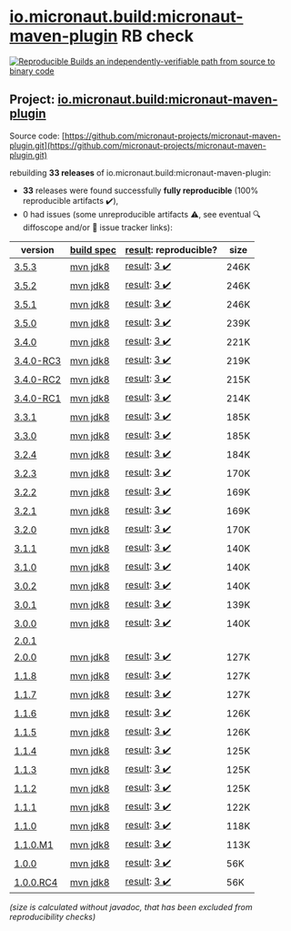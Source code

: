 [io.micronaut.build:micronaut-maven-plugin](https://central.sonatype.com/artifact/io.micronaut.build/micronaut-maven-plugin/3.5.3/versions) RB check
=======

[![Reproducible Builds](https://reproducible-builds.org/images/logos/rb.svg) an independently-verifiable path from source to binary code](https://reproducible-builds.org/)

## Project: [io.micronaut.build:micronaut-maven-plugin](https://central.sonatype.com/artifact/io.micronaut.build/micronaut-maven-plugin/3.5.3/versions)

Source code: [https://github.com/micronaut-projects/micronaut-maven-plugin.git](https://github.com/micronaut-projects/micronaut-maven-plugin.git)

rebuilding **33 releases** of io.micronaut.build:micronaut-maven-plugin:
- **33** releases were found successfully **fully reproducible** (100% reproducible artifacts :heavy_check_mark:),
- 0 had issues (some unreproducible artifacts :warning:, see eventual :mag: diffoscope and/or :memo: issue tracker links):

| version | [build spec](/BUILDSPEC.md) | [result](https://reproducible-builds.org/docs/jvm/): reproducible? | size |
| -- | --------- | ------ | -- |
| [3.5.3](https://central.sonatype.com/artifact/io.micronaut.build/micronaut-maven-plugin/3.5.3/pom) | [mvn jdk8](micronaut-maven-plugin-3.5.3.buildspec) | [result](micronaut-maven-plugin-3.5.3.buildinfo): [3 :heavy_check_mark: ](micronaut-maven-plugin-3.5.3.buildcompare) | 246K |
| [3.5.2](https://central.sonatype.com/artifact/io.micronaut.build/micronaut-maven-plugin/3.5.2/pom) | [mvn jdk8](micronaut-maven-plugin-3.5.2.buildspec) | [result](micronaut-maven-plugin-3.5.2.buildinfo): [3 :heavy_check_mark: ](micronaut-maven-plugin-3.5.2.buildcompare) | 246K |
| [3.5.1](https://central.sonatype.com/artifact/io.micronaut.build/micronaut-maven-plugin/3.5.1/pom) | [mvn jdk8](micronaut-maven-plugin-3.5.1.buildspec) | [result](micronaut-maven-plugin-3.5.1.buildinfo): [3 :heavy_check_mark: ](micronaut-maven-plugin-3.5.1.buildcompare) | 246K |
| [3.5.0](https://central.sonatype.com/artifact/io.micronaut.build/micronaut-maven-plugin/3.5.0/pom) | [mvn jdk8](micronaut-maven-plugin-3.5.0.buildspec) | [result](micronaut-maven-plugin-3.5.0.buildinfo): [3 :heavy_check_mark: ](micronaut-maven-plugin-3.5.0.buildcompare) | 239K |
| [3.4.0](https://central.sonatype.com/artifact/io.micronaut.build/micronaut-maven-plugin/3.4.0/pom) | [mvn jdk8](micronaut-maven-plugin-3.4.0.buildspec) | [result](micronaut-maven-plugin-3.4.0.buildinfo): [3 :heavy_check_mark: ](micronaut-maven-plugin-3.4.0.buildcompare) | 221K |
| [3.4.0-RC3](https://central.sonatype.com/artifact/io.micronaut.build/micronaut-maven-plugin/3.4.0-RC3/pom) | [mvn jdk8](micronaut-maven-plugin-3.4.0-RC3.buildspec) | [result](micronaut-maven-plugin-3.4.0-RC3.buildinfo): [3 :heavy_check_mark: ](micronaut-maven-plugin-3.4.0-RC3.buildcompare) | 219K |
| [3.4.0-RC2](https://central.sonatype.com/artifact/io.micronaut.build/micronaut-maven-plugin/3.4.0-RC2/pom) | [mvn jdk8](micronaut-maven-plugin-3.4.0-RC2.buildspec) | [result](micronaut-maven-plugin-3.4.0-RC2.buildinfo): [3 :heavy_check_mark: ](micronaut-maven-plugin-3.4.0-RC2.buildcompare) | 215K |
| [3.4.0-RC1](https://central.sonatype.com/artifact/io.micronaut.build/micronaut-maven-plugin/3.4.0-RC1/pom) | [mvn jdk8](micronaut-maven-plugin-3.4.0-RC1.buildspec) | [result](micronaut-maven-plugin-3.4.0-RC1.buildinfo): [3 :heavy_check_mark: ](micronaut-maven-plugin-3.4.0-RC1.buildcompare) | 214K |
| [3.3.1](https://central.sonatype.com/artifact/io.micronaut.build/micronaut-maven-plugin/3.3.1/pom) | [mvn jdk8](micronaut-maven-plugin-3.3.1.buildspec) | [result](micronaut-maven-plugin-3.3.1.buildinfo): [3 :heavy_check_mark: ](micronaut-maven-plugin-3.3.1.buildcompare) | 185K |
| [3.3.0](https://central.sonatype.com/artifact/io.micronaut.build/micronaut-maven-plugin/3.3.0/pom) | [mvn jdk8](micronaut-maven-plugin-3.3.0.buildspec) | [result](micronaut-maven-plugin-3.3.0.buildinfo): [3 :heavy_check_mark: ](micronaut-maven-plugin-3.3.0.buildcompare) | 185K |
| [3.2.4](https://central.sonatype.com/artifact/io.micronaut.build/micronaut-maven-plugin/3.2.4/pom) | [mvn jdk8](micronaut-maven-plugin-3.2.4.buildspec) | [result](micronaut-maven-plugin-3.2.4.buildinfo): [3 :heavy_check_mark: ](micronaut-maven-plugin-3.2.4.buildcompare) | 184K |
| [3.2.3](https://central.sonatype.com/artifact/io.micronaut.build/micronaut-maven-plugin/3.2.3/pom) | [mvn jdk8](micronaut-maven-plugin-3.2.3.buildspec) | [result](micronaut-maven-plugin-3.2.3.buildinfo): [3 :heavy_check_mark: ](micronaut-maven-plugin-3.2.3.buildcompare) | 170K |
| [3.2.2](https://central.sonatype.com/artifact/io.micronaut.build/micronaut-maven-plugin/3.2.2/pom) | [mvn jdk8](micronaut-maven-plugin-3.2.2.buildspec) | [result](micronaut-maven-plugin-3.2.2.buildinfo): [3 :heavy_check_mark: ](micronaut-maven-plugin-3.2.2.buildcompare) | 169K |
| [3.2.1](https://central.sonatype.com/artifact/io.micronaut.build/micronaut-maven-plugin/3.2.1/pom) | [mvn jdk8](micronaut-maven-plugin-3.2.1.buildspec) | [result](micronaut-maven-plugin-3.2.1.buildinfo): [3 :heavy_check_mark: ](micronaut-maven-plugin-3.2.1.buildcompare) | 169K |
| [3.2.0](https://central.sonatype.com/artifact/io.micronaut.build/micronaut-maven-plugin/3.2.0/pom) | [mvn jdk8](micronaut-maven-plugin-3.2.0.buildspec) | [result](micronaut-maven-plugin-3.2.0.buildinfo): [3 :heavy_check_mark: ](micronaut-maven-plugin-3.2.0.buildcompare) | 170K |
| [3.1.1](https://central.sonatype.com/artifact/io.micronaut.build/micronaut-maven-plugin/3.1.1/pom) | [mvn jdk8](micronaut-maven-plugin-3.1.1.buildspec) | [result](micronaut-maven-plugin-3.1.1.buildinfo): [3 :heavy_check_mark: ](micronaut-maven-plugin-3.1.1.buildcompare) | 140K |
| [3.1.0](https://central.sonatype.com/artifact/io.micronaut.build/micronaut-maven-plugin/3.1.0/pom) | [mvn jdk8](micronaut-maven-plugin-3.1.0.buildspec) | [result](micronaut-maven-plugin-3.1.0.buildinfo): [3 :heavy_check_mark: ](micronaut-maven-plugin-3.1.0.buildcompare) | 140K |
| [3.0.2](https://central.sonatype.com/artifact/io.micronaut.build/micronaut-maven-plugin/3.0.2/pom) | [mvn jdk8](micronaut-maven-plugin-3.0.2.buildspec) | [result](micronaut-maven-plugin-3.0.2.buildinfo): [3 :heavy_check_mark: ](micronaut-maven-plugin-3.0.2.buildcompare) | 140K |
| [3.0.1](https://central.sonatype.com/artifact/io.micronaut.build/micronaut-maven-plugin/3.0.1/pom) | [mvn jdk8](micronaut-maven-plugin-3.0.1.buildspec) | [result](micronaut-maven-plugin-3.0.1.buildinfo): [3 :heavy_check_mark: ](micronaut-maven-plugin-3.0.1.buildcompare) | 139K |
| [3.0.0](https://central.sonatype.com/artifact/io.micronaut.build/micronaut-maven-plugin/3.0.0/pom) | [mvn jdk8](micronaut-maven-plugin-3.0.0.buildspec) | [result](micronaut-maven-plugin-3.0.0.buildinfo): [3 :heavy_check_mark: ](micronaut-maven-plugin-3.0.0.buildcompare) | 140K |
| [2.0.1](https://central.sonatype.com/artifact/io.micronaut.build/micronaut-maven-plugin/2.0.1/pom) | | | |
| [2.0.0](https://central.sonatype.com/artifact/io.micronaut.build/micronaut-maven-plugin/2.0.0/pom) | [mvn jdk8](micronaut-maven-plugin-2.0.0.buildspec) | [result](micronaut-maven-plugin-2.0.0.buildinfo): [3 :heavy_check_mark: ](micronaut-maven-plugin-2.0.0.buildcompare) | 127K |
| [1.1.8](https://central.sonatype.com/artifact/io.micronaut.build/micronaut-maven-plugin/1.1.8/pom) | [mvn jdk8](micronaut-maven-plugin-1.1.8.buildspec) | [result](micronaut-maven-plugin-1.1.8.buildinfo): [3 :heavy_check_mark: ](micronaut-maven-plugin-1.1.8.buildcompare) | 127K |
| [1.1.7](https://central.sonatype.com/artifact/io.micronaut.build/micronaut-maven-plugin/1.1.7/pom) | [mvn jdk8](micronaut-maven-plugin-1.1.7.buildspec) | [result](micronaut-maven-plugin-1.1.7.buildinfo): [3 :heavy_check_mark: ](micronaut-maven-plugin-1.1.7.buildcompare) | 127K |
| [1.1.6](https://central.sonatype.com/artifact/io.micronaut.build/micronaut-maven-plugin/1.1.6/pom) | [mvn jdk8](micronaut-maven-plugin-1.1.6.buildspec) | [result](micronaut-maven-plugin-1.1.6.buildinfo): [3 :heavy_check_mark: ](micronaut-maven-plugin-1.1.6.buildcompare) | 126K |
| [1.1.5](https://central.sonatype.com/artifact/io.micronaut.build/micronaut-maven-plugin/1.1.5/pom) | [mvn jdk8](micronaut-maven-plugin-1.1.5.buildspec) | [result](micronaut-maven-plugin-1.1.5.buildinfo): [3 :heavy_check_mark: ](micronaut-maven-plugin-1.1.5.buildcompare) | 126K |
| [1.1.4](https://central.sonatype.com/artifact/io.micronaut.build/micronaut-maven-plugin/1.1.4/pom) | [mvn jdk8](micronaut-maven-plugin-1.1.4.buildspec) | [result](micronaut-maven-plugin-1.1.4.buildinfo): [3 :heavy_check_mark: ](micronaut-maven-plugin-1.1.4.buildcompare) | 125K |
| [1.1.3](https://central.sonatype.com/artifact/io.micronaut.build/micronaut-maven-plugin/1.1.3/pom) | [mvn jdk8](micronaut-maven-plugin-1.1.3.buildspec) | [result](micronaut-maven-plugin-1.1.3.buildinfo): [3 :heavy_check_mark: ](micronaut-maven-plugin-1.1.3.buildcompare) | 125K |
| [1.1.2](https://central.sonatype.com/artifact/io.micronaut.build/micronaut-maven-plugin/1.1.2/pom) | [mvn jdk8](micronaut-maven-plugin-1.1.2.buildspec) | [result](micronaut-maven-plugin-1.1.2.buildinfo): [3 :heavy_check_mark: ](micronaut-maven-plugin-1.1.2.buildcompare) | 125K |
| [1.1.1](https://central.sonatype.com/artifact/io.micronaut.build/micronaut-maven-plugin/1.1.1/pom) | [mvn jdk8](micronaut-maven-plugin-1.1.1.buildspec) | [result](micronaut-maven-plugin-1.1.1.buildinfo): [3 :heavy_check_mark: ](micronaut-maven-plugin-1.1.1.buildcompare) | 122K |
| [1.1.0](https://central.sonatype.com/artifact/io.micronaut.build/micronaut-maven-plugin/1.1.0/pom) | [mvn jdk8](micronaut-maven-plugin-1.1.0.buildspec) | [result](micronaut-maven-plugin-1.1.0.buildinfo): [3 :heavy_check_mark: ](micronaut-maven-plugin-1.1.0.buildcompare) | 118K |
| [1.1.0.M1](https://central.sonatype.com/artifact/io.micronaut.build/micronaut-maven-plugin/1.1.0.M1/pom) | [mvn jdk8](micronaut-maven-plugin-1.1.0.M1.buildspec) | [result](micronaut-maven-plugin-1.1.0.M1.buildinfo): [3 :heavy_check_mark: ](micronaut-maven-plugin-1.1.0.M1.buildcompare) | 113K |
| [1.0.0](https://central.sonatype.com/artifact/io.micronaut.build/micronaut-maven-plugin/1.0.0/pom) | [mvn jdk8](micronaut-maven-plugin-1.0.0.buildspec) | [result](micronaut-maven-plugin-1.0.0.buildinfo): [3 :heavy_check_mark: ](micronaut-maven-plugin-1.0.0.buildcompare) | 56K |
| [1.0.0.RC4](https://central.sonatype.com/artifact/io.micronaut.build/micronaut-maven-plugin/1.0.0.RC4/pom) | [mvn jdk8](micronaut-maven-plugin-1.0.0.RC4.buildspec) | [result](micronaut-maven-plugin-1.0.0.RC4.buildinfo): [3 :heavy_check_mark: ](micronaut-maven-plugin-1.0.0.RC4.buildcompare) | 56K |

<i>(size is calculated without javadoc, that has been excluded from reproducibility checks)</i>
